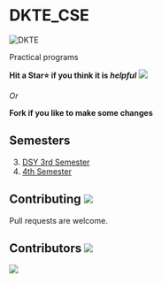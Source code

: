 # DKTE_CSE

![DKTE](Icon.jpeg)

Practical programs

**Hit a Star⭐ if you think it is _helpful_** ![](https://img.shields.io/github/stars/mr-compilerMS/DKTE_CSE?style=social)

_Or_

**Fork if you like to make some changes**

## Semesters

3. [DSY 3rd Semester](DSY_3rd_Semester)
4. [4th Semester](4th_Semester)

## Contributing ![](https://img.shields.io/github/forks/mr-compilerMS/DKTE_CSE?style=social)

Pull requests are welcome.

## Contributors ![](https://img.shields.io/github/contributors/mr-compilerMS/DKTE_CSE?style=plastic)

<a href="https://github.com/mr-compilerMS/DKTE_CSE/graphs/contributors">
  <img src="https://contrib.rocks/image?repo=mr-compilerMS/DKTE_CSE" />
</a>
